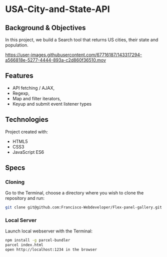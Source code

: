 # USA-City-and-State-API

## Background & Objectives
In this project, we build a Search tool that returns US cities, their state and population. 

https://user-images.githubusercontent.com/67716187/143317294-a566818e-5277-4444-893a-c2d860f36510.mov

## Features
* API fetching / AJAX, 
* Regexp, 
* Map and filter iterators, 
* Keyup and submit event listener types

## Technologies
Project created with:
* HTML5
* CSS3
* JavaScript ES6

## Specs

### Cloning
Go to the Terminal, choose a directory where you wish to clone the repository and run:
```bash
git clone git@github.com:Francisco-Webdeveloper/Flex-panel-gallery.git
```

### Local Server
Launch local webserver with the Terminal:
```bash
npm install -g parcel-bundler
parcel index.html
open http://localhost:1234 in the browser
